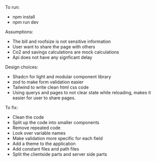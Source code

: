 To run:
- npm install
- npm run dev

Assumptions:
- The bill and roofsize is not sensitive information
- User want to share the page with others
- Co2 and savings calculations are mock calculations
- Api does not have any signficant delay

Design choices:
- Shadcn for light and modular component library
- zod to make form validation easier
- Tailwind to write clean html css code
- Using querys and pages to not clear state while reloading, makes it easier for user to share pages.

To fix:
- Clean the code
- Split up the code into smaller components
- Remove repeated code
- Look over variable names
- Make validation more specific for each field
- Add a theme to the application
- Add constant files and path files
- Split the clientside parts and server side parts
